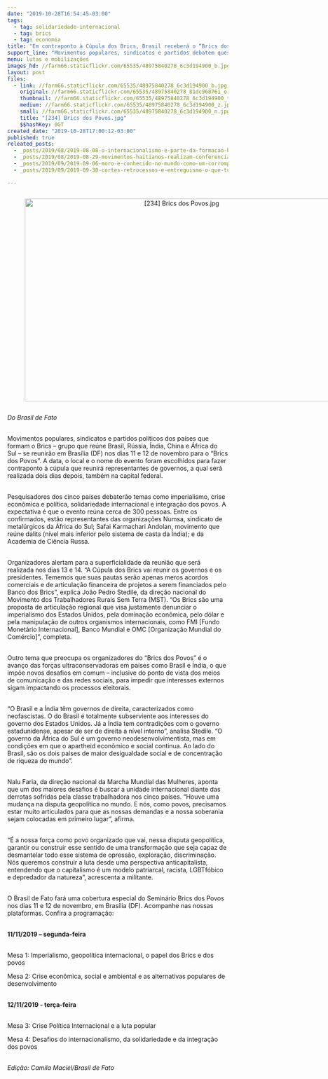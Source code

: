 ```yaml
---
date: "2019-10-28T16:54:45-03:00"
tags:
  - tag: solidariedade-internacional
  - tag: brics
  - tag: economia
title: "Em contraponto à Cúpula dos Brics, Brasil receberá o “Brics dos Povos” em novembro"
support_line: "Movimentos populares, sindicatos e partidos debatem questões comuns entre Brasil, Rússia, Índia, China e África do Sul"
menu: lutas e mobilizações
images_hd: //farm66.staticflickr.com/65535/48975840278_6c3d194900_b.jpg
layout: post
files:
  - link: //farm66.staticflickr.com/65535/48975840278_6c3d194900_b.jpg
    original: //farm66.staticflickr.com/65535/48975840278_81dc968761_o.jpg
    thumbnail: //farm66.staticflickr.com/65535/48975840278_6c3d194900_t.jpg
    medium: //farm66.staticflickr.com/65535/48975840278_6c3d194900_z.jpg
    small: //farm66.staticflickr.com/65535/48975840278_6c3d194900_n.jpg
    title: "[234] Brics dos Povos.jpg"
    $$hashKey: 0GT
created_date: "2019-10-28T17:00:12-03:00"
published: true
releated_posts:
  - _posts/2019/08/2019-08-08-o-internacionalismo-e-parte-da-formacao-historica-da-juventude-do-mst.md
  - _posts/2019/08/2019-08-29-movimentos-haitianos-realizam-conferencia-para-propor-unidade-contra-governo-de-moise.md
  - _posts/2019/09/2019-09-06-moro-e-conhecido-no-mundo-como-um-corrompido-diz-lider-da-esquerda-francesa.md
  - _posts/2019/09/2019-09-30-cortes-retrocessos-e-entreguismo-o-que-tudo-isso-quer-dizer.md

---
```

<div style="text-align:center">
<figure class="image" style="display:inline-block"><img alt="[234] Brics dos Povos.jpg" height="463" src="//farm66.staticflickr.com/65535/48975840278_6c3d194900_b.jpg" width="700" />
<figcaption></figcaption>
</figure>
</div>

<p><em>Do Brasil de Fato&nbsp;</em></p>

<p><br />
Movimentos populares, sindicatos e partidos pol&iacute;ticos dos pa&iacute;ses que formam o Brics &ndash; grupo que re&uacute;ne Brasil, R&uacute;ssia, &Iacute;ndia, China e &Aacute;frica do Sul &ndash; se reunir&atilde;o em Bras&iacute;lia (DF) nos dias 11 e 12 de novembro para o &ldquo;Brics dos Povos&rdquo;. A data, o local e o nome do evento foram escolhidos para fazer contraponto &agrave; c&uacute;pula que reunir&aacute; representantes de governos, a qual ser&aacute; realizada dois dias depois, tamb&eacute;m na capital federal.<br />
&nbsp;</p>

<p>Pesquisadores dos cinco pa&iacute;ses debater&atilde;o temas como imperialismo, crise econ&ocirc;mica e pol&iacute;tica, solidariedade internacional e integra&ccedil;&atilde;o dos povos. A expectativa &eacute; que o evento re&uacute;na cerca de 300 pessoas. Entre os confirmados, est&atilde;o representantes das organiza&ccedil;&otilde;es Numsa, sindicato de metal&uacute;rgicos da &Aacute;frica do Sul; Safai Karmachari Andolan, movimento que re&uacute;ne dalits (n&iacute;vel mais inferior pelo sistema de casta da &Iacute;ndia); e da Academia de Ci&ecirc;ncia Russa.<br />
&nbsp;</p>

<p>Organizadores alertam para a superficialidade da reuni&atilde;o que ser&aacute; realizada nos dias 13 e 14. &ldquo;A C&uacute;pula dos Brics vai reunir os governos e os presidentes. Tememos que suas pautas ser&atilde;o apenas meros acordos comerciais e de articula&ccedil;&atilde;o financeira de projetos a serem financiados pelo Banco dos Brics&rdquo;, explica Jo&atilde;o Pedro Stedile, da dire&ccedil;&atilde;o nacional do Movimento dos Trabalhadores Rurais Sem Terra (MST). &ldquo;Os Brics s&atilde;o uma proposta de articula&ccedil;&atilde;o regional que visa justamente denunciar o imperialismo dos Estados Unidos, pela domina&ccedil;&atilde;o econ&ocirc;mica, pelo d&oacute;lar e pela manipula&ccedil;&atilde;o de outros organismos internacionais, como FMI [Fundo Monet&aacute;rio Internacional], Banco Mundial e OMC [Organiza&ccedil;&atilde;o Mundial do Com&eacute;rcio]&rdquo;, completa.<br />
&nbsp;</p>

<p>Outro tema que preocupa os organizadores do &ldquo;Brics dos Povos&rdquo; &eacute; o avan&ccedil;o das for&ccedil;as ultraconservadoras em pa&iacute;ses como Brasil e &Iacute;ndia, o que imp&otilde;e novos desafios em comum &ndash; inclusive do ponto de vista dos meios de comunica&ccedil;&atilde;o e das redes sociais, para impedir que interesses externos sigam impactando os processos eleitorais.<br />
&nbsp;</p>

<p>&ldquo;O Brasil e a &Iacute;ndia t&ecirc;m governos de direita, caracterizados como neofascistas. O do Brasil &eacute; totalmente subserviente aos interesses do governo dos Estados Unidos. J&aacute; a &Iacute;ndia tem contradi&ccedil;&otilde;es com o governo estadunidense, apesar de ser de direita a n&iacute;vel interno&rdquo;, analisa Stedile. &ldquo;O governo da &Aacute;frica do Sul &eacute; um governo neodesenvolvimentista, mas em condi&ccedil;&otilde;es em que o apartheid econ&ocirc;mico e social continua. Ao lado do Brasil, s&atilde;o os dois pa&iacute;ses de maior desigualdade social e de concentra&ccedil;&atilde;o de riqueza do mundo&rdquo;.<br />
&nbsp;</p>

<p>Nalu Faria, da dire&ccedil;&atilde;o nacional da Marcha Mundial das Mulheres, aponta que um dos maiores desafios &eacute; buscar a unidade internacional diante das derrotas sofridas pela classe trabalhadora nos cinco pa&iacute;ses. &ldquo;Houve uma mudan&ccedil;a na disputa geopol&iacute;tica no mundo. E n&oacute;s, como povos, precisamos estar muito articulados para que as nossas demandas e a nossa soberania sejam colocadas em primeiro lugar&rdquo;, afirma.<br />
&nbsp;</p>

<p>&ldquo;&Eacute; a nossa for&ccedil;a como povo organizado que vai, nessa disputa geopol&iacute;tica, garantir ou construir esse sentido de uma transforma&ccedil;&atilde;o que seja capaz de desmantelar todo esse sistema de opress&atilde;o, explora&ccedil;&atilde;o, discrimina&ccedil;&atilde;o. N&oacute;s queremos construir a luta desde uma perspectiva anticapitalista, entendendo que o capitalismo &eacute; um modelo patriarcal, racista, LGBTf&oacute;bico e depredador da natureza&rdquo;, acrescenta a militante.<br />
&nbsp;</p>

<p>O Brasil de Fato far&aacute; uma cobertura especial do Semin&aacute;rio Brics dos Povos nos dias 11 e 12 de novembro, em Bras&iacute;lia (DF). Acompanhe nas nossas plataformas. Confira a programa&ccedil;&atilde;o:<br />
&nbsp;</p>

<p><strong>11/11/2019 &ndash; segunda-feira</strong><br />
&nbsp;</p>

<p>Mesa 1: Imperialismo, geopol&iacute;tica internacional, o papel dos Brics e dos povos</p>

<p>Mesa 2: Crise econ&ocirc;mica, social e ambiental e as alternativas populares de desenvolvimento</p>

<p><br />
<strong>12/11/2019 - ter&ccedil;a-feira</strong><br />
&nbsp;</p>

<p>Mesa 3: Crise Pol&iacute;tica Internacional e a luta popular</p>

<p>Mesa 4: Desafios do internacionalismo, da solidariedade e da integra&ccedil;&atilde;o dos povos<br />
&nbsp;</p>

<p><em>Edi&ccedil;&atilde;o: Camila Maciel/Brasil de Fato</em></p>
